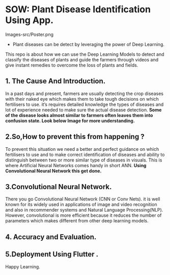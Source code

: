 # **SOW: Plant Disease Identification Using App.**

Images-src/Poster.png

- Plant diseases can be detect by leveraging the power of Deep Learning.

This repo is about how we can use the Deep Learning Models to detect and classify the diseases of plants and guide the farmers through videos and give instant remedies to overcome the loss of plants and fields.

## 1. The Cause And Introduction.
In a past days and present, farmers are usually detecting the crop diseases with their naked eye which makes them to take tough decisions on which fertilisers to use. it’s requires detailed knowledge the types of diseases and lot of experience needed to make sure the actual disease detection. **Some of the disease looks almost similar to farmers often leaves them into confusion state. Look below Image for more understanding.**


## 2.So,How to prevent this from happening ?
To prevent this situation we need a better and perfect guidance on which fertilisers to use and to make correct identification of diseases and ability to distinguish between two or more similar type of diseases in visuals.
This is where Artificial Neural Networks comes handy in short ANN. **Using Convolutional Neural Network this get done.**


## 3.Convolutional Neural Network.

There you go Convolutional Neural Network (CNN or Conv Nets). it is well known for its widely used in applications of image and video recognition and also in recommender systems and Natural Language Processing(NLP). However, convolutional is more efficient because it reduces the number of parameters which makes different from other deep learning models.



## 4. Accuracy and Evaluation.

## 5.Deployment Using Flutter .


Happy Learning.
